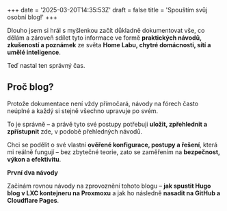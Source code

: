 +++
date = '2025-03-20T14:35:53Z'
draft = false
title = 'Spouštím svůj osobní blog!'
+++

Dlouho jsem si hrál s myšlenkou začít důkladně dokumentovat vše, co dělám a zároveň sdílet tyto informace ve formě **praktických návodů, zkušeností a poznámek** ze světa **Home Labu, chytré domácnosti, sítí a umělé inteligence**.

Teď nastal ten správný čas.
## Proč blog?

Protože dokumentace není vždy přímočará, návody na fórech často neúplné a každý si stejně všechno upravuje po svém.

To je správně – a právě tyto své postupy potřebuji **uložit, zpřehlednit a zpřístupnit** zde, v podobě přehledných návodů.

Chci se podělit o své vlastní **ověřené konfigurace, postupy a řešení**, která mi reálně fungují – bez zbytečné teorie, zato se zaměřením na **bezpečnost, výkon a efektivitu**.

**První dva návody**

Začínám rovnou návody na zprovoznění tohoto blogu – **jak spustit Hugo blog v LXC kontejneru na Proxmoxu** a jak ho následně **nasadit na GitHub a Cloudflare Pages**.